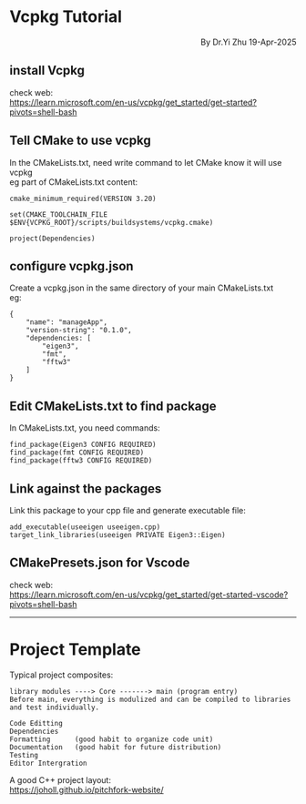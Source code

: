 # Vcpkg Tutorial 
<div align="right">
By Dr.Yi Zhu 19-Apr-2025
</div>

## install Vcpkg
check web:<br>
https://learn.microsoft.com/en-us/vcpkg/get_started/get-started?pivots=shell-bash

## Tell CMake to use vcpkg
In the CMakeLists.txt, need write command to let CMake know it will use vcpkg<br>
eg part of CMakeLists.txt content:<br>
```
cmake_minimum_required(VERSION 3.20)

set(CMAKE_TOOLCHAIN_FILE $ENV{VCPKG_ROOT}/scripts/buildsystems/vcpkg.cmake)

project(Dependencies) 
```

## configure vcpkg.json
Create a vcpkg.json in the same directory of your main CMakeLists.txt<br>
eg:<br>
```
{
    "name": "manageApp",
    "version-string": "0.1.0",
    "dependencies: [
        "eigen3",
        "fmt",
        "fftw3"
    ]
}
```

## Edit CMakeLists.txt to find package
In CMakeLists.txt, you need commands:<br>
```
find_package(Eigen3 CONFIG REQUIRED)
find_package(fmt CONFIG REQUIRED)
find_package(fftw3 CONFIG REQUIRED)
```

## Link against the packages
Link this package to your cpp file and generate executable file:<br>
```
add_executable(useeigen useeigen.cpp)
target_link_libraries(useeigen PRIVATE Eigen3::Eigen)

```

## CMakePresets.json for Vscode
check web:<br>
https://learn.microsoft.com/en-us/vcpkg/get_started/get-started-vscode?pivots=shell-bash

---
# Project Template
Typical project composites:
```
library modules ----> Core -------> main (program entry)
Before main, everything is modulized and can be compiled to libraries and test individually.

Code Editting 
Dependencies 
Formatting      (good habit to organize code unit)
Documentation   (good habit for future distribution)
Testing         
Editor Intergration
```
A good C++ project layout:<br>
https://joholl.github.io/pitchfork-website/

